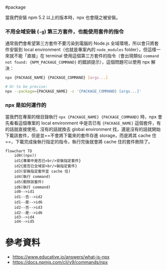 #package

當我們安裝 npm 5.2 以上的版本時，npx 也會隨之被安裝。

### 不用全域安裝 (`-g`) 第三方套件，也能使用套件的指令

通常我們會希望第三方套件不要污染到電腦的 Node.js 全域環境，所以會只將套件安裝到 local environment（也就是專案內的 `node_modules` folder），但這樣一來就不能「直接」在 terminal 使用這個第三方套件的指令（會出現類似 `command not found: {NPM_PACKAGE_COMMAND}` 的錯誤提示），這個問題可以使用 npx 解決：

```bash
npx {PACKAGE_NAME} {PACKAGE_COMMAND} [args...]

# Or to be precise:
npx --package={PACKAGE_NAME} -c '{PACKAGE_COMMAND} [args...]'
```

### npx 是如何運作的

當我們在專案的根目錄執行 `npx {PACKAGE_NAME} {PACKAGE_COMMAND}` 時，npx 會先看看這個專案的 local environment 中是否已有 `{PACKAGE_NAME}` 這個套件，有的話就直接使用，沒有的話就換去 global environment 找，還是沒有的話就開始下載該套件，但是並==不會將下載來的套件存進 storage，而是將其 cache 住==，下載完成後執行指定的指令，執行完後就會將 cache 住的套件刪除了。

```mermaid
flowchart TD
    id0((npx))
    id1{專案中是否已<br/>安裝指定套件}
    id2{是否已全域安<br/>裝指定套件}
    id3(安裝指定套件並 cache 住)
    id4(執行 command)
    id5(刪除該套件)
    id6(執行 command)
    id0-->id1
    id1--否-->id2
    id1--是-->id6
    id2--否-->id3
    id2--是-->id6
    id3-->id4
    id4-->id5
```

# 參考資料

- <https://www.educative.io/answers/what-is-npx>
- <https://docs.npmjs.com/cli/v9/commands/npx>
